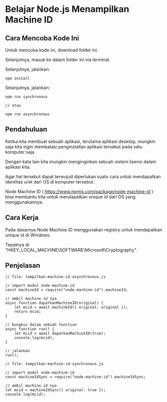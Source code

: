# Belajar Node.js Menampilkan Machine ID

## Cara Mencoba Kode Ini

Untuk mencoba kode ini, download folder ini.

Selanjutnya, masuk ke dalam folder ini via terminal.

Selanjutnya, jalankan:

```
npm install
```

Selanjutnya, jalankan:

```
npm run synchronous

// atau

npm run asynchronous
```

## Pendahuluan

Ketika kita membuat sebuah aplikasi, terutama aplikasi desktop, mungkin saja kita ingin membatasi penginstallan aplikasi tersebut pada satu komputer saja.

Dengan kata lain kita mungkin menginginkan sebuah sistem lisensi dalam aplikasi kita.

Agar hal tersebut dapat terwujud diperlukan suatu cara untuk mendapatkan identitas unik dari OS di komputer tersebut.

Node Machine ID ( https://www.npmjs.com/package/node-machine-id ) bisa membantu kita untuk mendapatkan unique id dari OS yang menggunakannya.

## Cara Kerja

Pada dasarnya Node Machine ID menggunakan registry untuk mendapatkan unique id di Windows.

Tepatnya di "HKEY_LOCAL_MACHINE\SOFTWARE\Microsoft\Cryptography".

## Penjelasan

```
// file: tampilkan-machine-id-asynchronous.js

// import modul node-machine-id
const machineId = require("node-machine-id").machineId;

// ambil machine id nya
async function dapatkanMachineID(original) {
    let mcid = await machineId({ original: original });
    return mcid;
}

// bungkus dalam sebuah function
async function run() {
    let mcid = await dapatkanMachineID(true);
    console.log(mcid);
}

// jalankan
run();
```

```
// file: tampilkan-machine-id-synchronous.js

// import modul node-machine-id
const machineIdSync = require("node-machine-id").machineIdSync;

// ambil machine id nya
let mcid = machineIdSync({ original: true });
console.log(mcid);
```

# 

